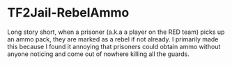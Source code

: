 # TF2Jail-RebelAmmo
Long story short, when a prisoner (a.k.a a player on the RED team) picks up an ammo pack, they are marked as a rebel if not already. I primarily made this because I found it annoying that prisoners could obtain ammo without anyone noticing and come out of nowhere killing all the guards.
